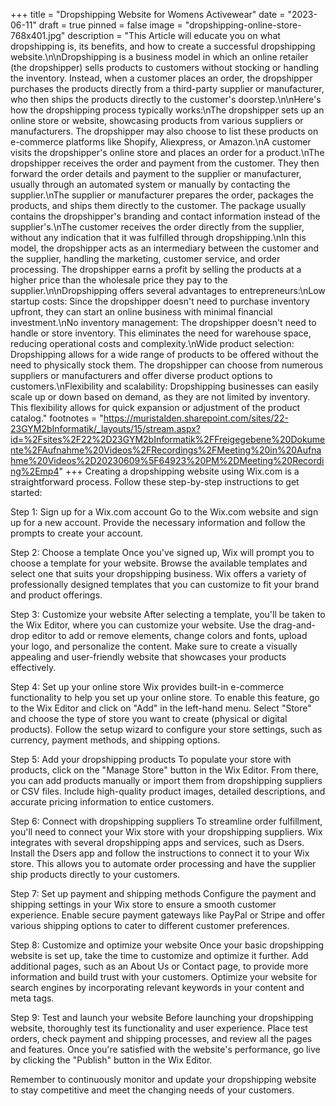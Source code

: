 +++
title = "Dropshipping Website for Womens Activewear"
date = "2023-06-11"
draft = true
pinned = false
image = "dropshipping-online-store-768x401.jpg"
description = "This Article will educate you on what dropshipping is, its benefits, and how to create a successful dropshipping website.\n\nDropshipping is a business model in which an online retailer (the dropshipper) sells products to customers without stocking or handling the inventory. Instead, when a customer places an order, the dropshipper purchases the products directly from a third-party supplier or manufacturer, who then ships the products directly to the customer's doorstep.\n\nHere's how the dropshipping process typically works:\nThe dropshipper sets up an online store or website, showcasing products from various suppliers or manufacturers. The dropshipper may also choose to list these products on e-commerce platforms like Shopify, Aliexpress, or Amazon.\nA customer visits the dropshipper's online store and places an order for a product.\nThe dropshipper receives the order and payment from the customer. They then forward the order details and payment to the supplier or manufacturer, usually through an automated system or manually by contacting the supplier.\nThe supplier or manufacturer prepares the order, packages the products, and ships them directly to the customer. The package usually contains the dropshipper's branding and contact information instead of the supplier's.\nThe customer receives the order directly from the supplier, without any indication that it was fulfilled through dropshipping.\nIn this model, the dropshipper acts as an intermediary between the customer and the supplier, handling the marketing, customer service, and order processing. The dropshipper earns a profit by selling the products at a higher price than the wholesale price they pay to the supplier.\n\nDropshipping offers several advantages to entrepreneurs:\nLow startup costs: Since the dropshipper doesn't need to purchase inventory upfront, they can start an online business with minimal financial investment.\nNo inventory management: The dropshipper doesn't need to handle or store inventory. This eliminates the need for warehouse space, reducing operational costs and complexity.\nWide product selection: Dropshipping allows for a wide range of products to be offered without the need to physically stock them. The dropshipper can choose from numerous suppliers or manufacturers and offer diverse product options to customers.\nFlexibility and scalability: Dropshipping businesses can easily scale up or down based on demand, as they are not limited by inventory. This flexibility allows for quick expansion or adjustment of the product catalog."
footnotes = "https://muristalden.sharepoint.com/sites/22-23GYM2bInformatik/_layouts/15/stream.aspx?id=%2Fsites%2F22%2D23GYM2bInformatik%2FFreigegebene%20Dokumente%2FAufnahme%20Videos%2FRecordings%2FMeeting%20in%20Aufnahme%20Videos%2D20230609%5F64923%20PM%2DMeeting%20Recording%2Emp4"
+++
Creating a dropshipping website using Wix.com is a straightforward process. Follow these step-by-step instructions to get started:

Step 1: Sign up for a Wix.com account
Go to the Wix.com website and sign up for a new account. Provide the necessary information and follow the prompts to create your account.

Step 2: Choose a template
Once you've signed up, Wix will prompt you to choose a template for your website. Browse the available templates and select one that suits your dropshipping business. Wix offers a variety of professionally designed templates that you can customize to fit your brand and product offerings.

Step 3: Customize your website
After selecting a template, you'll be taken to the Wix Editor, where you can customize your website. Use the drag-and-drop editor to add or remove elements, change colors and fonts, upload your logo, and personalize the content. Make sure to create a visually appealing and user-friendly website that showcases your products effectively.

Step 4: Set up your online store
Wix provides built-in e-commerce functionality to help you set up your online store. To enable this feature, go to the Wix Editor and click on "Add" in the left-hand menu. Select "Store" and choose the type of store you want to create (physical or digital products). Follow the setup wizard to configure your store settings, such as currency, payment methods, and shipping options.

Step 5: Add your dropshipping products
To populate your store with products, click on the "Manage Store" button in the Wix Editor. From there, you can add products manually or import them from dropshipping suppliers or CSV files. Include high-quality product images, detailed descriptions, and accurate pricing information to entice customers.

Step 6: Connect with dropshipping suppliers
To streamline order fulfillment, you'll need to connect your Wix store with your dropshipping suppliers. Wix integrates with several dropshipping apps and services, such as Dsers. Install the Dsers app and follow the instructions to connect it to your Wix store. This allows you to automate order processing and have the supplier ship products directly to your customers.

Step 7: Set up payment and shipping methods
Configure the payment and shipping settings in your Wix store to ensure a smooth customer experience. Enable secure payment gateways like PayPal or Stripe and offer various shipping options to cater to different customer preferences.

Step 8: Customize and optimize your website
Once your basic dropshipping website is set up, take the time to customize and optimize it further. Add additional pages, such as an About Us or Contact page, to provide more information and build trust with your customers. Optimize your website for search engines by incorporating relevant keywords in your content and meta tags.

Step 9: Test and launch your website
Before launching your dropshipping website, thoroughly test its functionality and user experience. Place test orders, check payment and shipping processes, and review all the pages and features. Once you're satisfied with the website's performance, go live by clicking the "Publish" button in the Wix Editor.

Remember to continuously monitor and update your dropshipping website to stay competitive 
and meet the changing needs of your customers.


